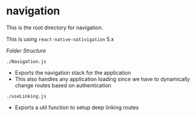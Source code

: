 # navigation

This is the root directory for navigation.

This is using `react-native-nativigation` 5.x

*Folder Structure*

`./Navigation.js`
  - Exports the navigation stack for the application
  - This also handles any application loading since we have to dynamically change routes based on authentication

`./useLinking.js`
  - Exports a util function to setup deep linking routes
  
